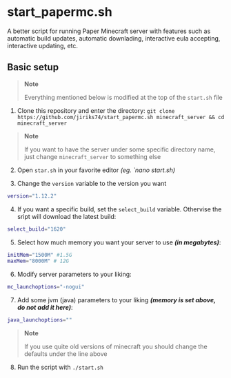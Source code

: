 # start_papermc.sh
A better script for running Paper Minecraft server with features such as automatic build updates, automatic downlading, interactive eula accepting, interactive updating, etc.

## Basic setup
> **Note**
>
> Everything mentioned below is modified at the top of the `start.sh` file

1. Clone this repository and enter the directory: `git clone https://github.com/jiriks74/start_papermc.sh minecraft_server && cd minecraft_server`
> **Note**
>
> If you want to have the server under some specific directory name, just change `minecraft_server` to something else

2. Open `star.sh` in your favorite editor *(eg. `nano start.sh)*

3. Change the `version` variable to the version you want
  ```bash
version="1.12.2"
```

4. If you want a specific build, set the `select_build` variable. Othervise the sript will download the latest build:
  ```bash
 select_build="1620"
```

5. Select how much memory you want your server to use ***(in megabytes)***:
  ```bash
initMem="1500M" #1.5G
maxMem="8000M" # 12G
```

6. Modify server parameters to your liking:
  ```bash
mc_launchoptions="-nogui"
```

7. Add some jvm (java) parameters to your liking ***(memory is set above, do not add it here)***:
  ```bash
 java_launchoptions=""
 ```
 > **Note**
 >
 > If you use quite old versions of minecraft you should change the defaults under the line above
 
8. Run the script with `./start.sh`
